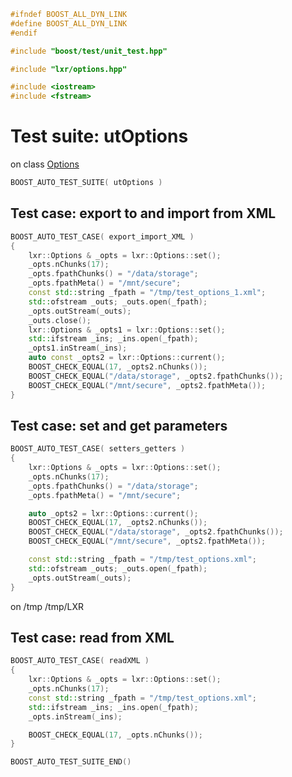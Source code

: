 ```cpp
#ifndef BOOST_ALL_DYN_LINK
#define BOOST_ALL_DYN_LINK
#endif

#include "boost/test/unit_test.hpp"

#include "lxr/options.hpp"

#include <iostream>
#include <fstream>
````

# Test suite: utOptions

on class [Options](../src/options.hpp.md)

```cpp
BOOST_AUTO_TEST_SUITE( utOptions )
```
## Test case: export to and import from XML
```cpp
BOOST_AUTO_TEST_CASE( export_import_XML )
{
    lxr::Options & _opts = lxr::Options::set();
    _opts.nChunks(17);
    _opts.fpathChunks() = "/data/storage";
    _opts.fpathMeta() = "/mnt/secure";
	const std::string _fpath = "/tmp/test_options_1.xml";
	std::ofstream _outs; _outs.open(_fpath);
    _opts.outStream(_outs);
    _outs.close();
    lxr::Options & _opts1 = lxr::Options::set();
	std::ifstream _ins; _ins.open(_fpath);
    _opts1.inStream(_ins);
    auto const _opts2 = lxr::Options::current();
    BOOST_CHECK_EQUAL(17, _opts2.nChunks());
    BOOST_CHECK_EQUAL("/data/storage", _opts2.fpathChunks());
    BOOST_CHECK_EQUAL("/mnt/secure", _opts2.fpathMeta());
}
```

## Test case: set and get parameters
```cpp
BOOST_AUTO_TEST_CASE( setters_getters )
{
    lxr::Options & _opts = lxr::Options::set();
    _opts.nChunks(17);
    _opts.fpathChunks() = "/data/storage";
    _opts.fpathMeta() = "/mnt/secure";

    auto _opts2 = lxr::Options::current();
    BOOST_CHECK_EQUAL(17, _opts2.nChunks());
    BOOST_CHECK_EQUAL("/data/storage", _opts2.fpathChunks());
    BOOST_CHECK_EQUAL("/mnt/secure", _opts2.fpathMeta());

    const std::string _fpath = "/tmp/test_options.xml";
    std::ofstream _outs; _outs.open(_fpath);
    _opts.outStream(_outs);
}
```


<Options>
  <memory nchunks="16" redundancy="0" />
  <compression>on</compression>
  <deduplication level="2" />
  <fpaths>
    <meta>/tmp</meta>
    <chunks>/tmp/LXR</chunks>
  </fpaths>
</Options>

## Test case: read from XML
```cpp
BOOST_AUTO_TEST_CASE( readXML )
{
    lxr::Options & _opts = lxr::Options::set();
    _opts.nChunks(17);
    const std::string _fpath = "/tmp/test_options.xml";
    std::ifstream _ins; _ins.open(_fpath);
    _opts.inStream(_ins);

    BOOST_CHECK_EQUAL(17, _opts.nChunks());
}
```

```cpp
BOOST_AUTO_TEST_SUITE_END()
```
